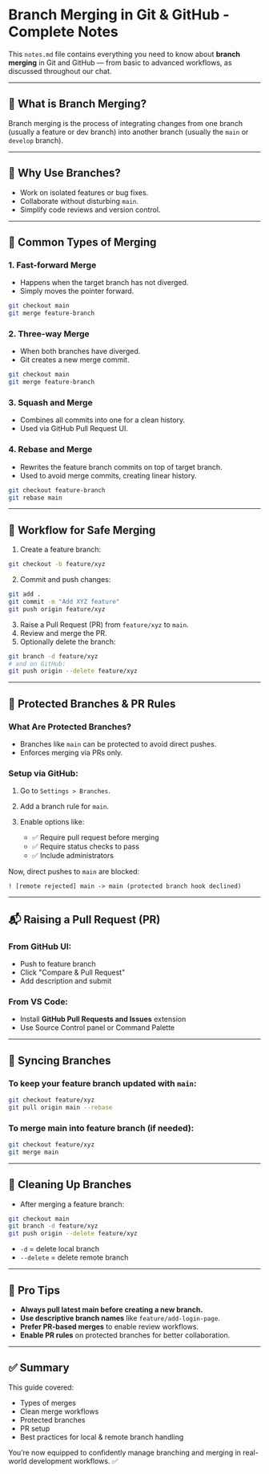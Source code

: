 # Branch Merging in Git & GitHub - Complete Notes

This `notes.md` file contains everything you need to know about **branch merging** in Git and GitHub — from basic to advanced workflows, as discussed throughout our chat.

---

## 📌 What is Branch Merging?

Branch merging is the process of integrating changes from one branch (usually a feature or dev branch) into another branch (usually the `main` or `develop` branch).

---

## 🧠 Why Use Branches?

* Work on isolated features or bug fixes.
* Collaborate without disturbing `main`.
* Simplify code reviews and version control.

---

## 🔀 Common Types of Merging

### 1. **Fast-forward Merge**

* Happens when the target branch has not diverged.
* Simply moves the pointer forward.

```bash
git checkout main
git merge feature-branch
```

### 2. **Three-way Merge**

* When both branches have diverged.
* Git creates a new merge commit.

```bash
git checkout main
git merge feature-branch
```

### 3. **Squash and Merge**

* Combines all commits into one for a clean history.
* Used via GitHub Pull Request UI.

### 4. **Rebase and Merge**

* Rewrites the feature branch commits on top of target branch.
* Used to avoid merge commits, creating linear history.

```bash
git checkout feature-branch
git rebase main
```

---

## 🌿 Workflow for Safe Merging

1. Create a feature branch:

```bash
git checkout -b feature/xyz
```

2. Commit and push changes:

```bash
git add .
git commit -m "Add XYZ feature"
git push origin feature/xyz
```

3. Raise a Pull Request (PR) from `feature/xyz` to `main`.
4. Review and merge the PR.
5. Optionally delete the branch:

```bash
git branch -d feature/xyz
# and on GitHub:
git push origin --delete feature/xyz
```

---

## 🔐 Protected Branches & PR Rules

### What Are Protected Branches?

* Branches like `main` can be protected to avoid direct pushes.
* Enforces merging via PRs only.

### Setup via GitHub:

1. Go to `Settings > Branches`.
2. Add a branch rule for `main`.
3. Enable options like:

   * ✅ Require pull request before merging
   * ✅ Require status checks to pass
   * ✅ Include administrators

Now, direct pushes to `main` are blocked:

```
! [remote rejected] main -> main (protected branch hook declined)
```

---

## 📬 Raising a Pull Request (PR)

### From GitHub UI:

* Push to feature branch
* Click "Compare & Pull Request"
* Add description and submit

### From VS Code:

* Install **GitHub Pull Requests and Issues** extension
* Use Source Control panel or Command Palette

---

## 🧪 Syncing Branches

### To keep your feature branch updated with `main`:

```bash
git checkout feature/xyz
git pull origin main --rebase
```

### To merge main into feature branch (if needed):

```bash
git checkout feature/xyz
git merge main
```

---

## 🧼 Cleaning Up Branches

* After merging a feature branch:

```bash
git checkout main
git branch -d feature/xyz
git push origin --delete feature/xyz
```

* `-d` = delete local branch
* `--delete` = delete remote branch

---

## 📝 Pro Tips

* **Always pull latest main before creating a new branch.**
* **Use descriptive branch names** like `feature/add-login-page`.
* **Prefer PR-based merges** to enable review workflows.
* **Enable PR rules** on protected branches for better collaboration.

---

## ✅ Summary

This guide covered:

* Types of merges
* Clean merge workflows
* Protected branches
* PR setup
* Best practices for local & remote branch handling

You’re now equipped to confidently manage branching and merging in real-world development workflows. ✅
